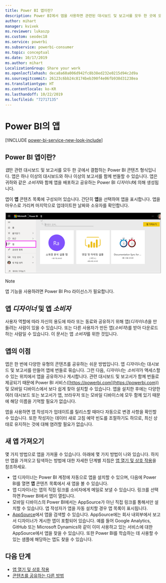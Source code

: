 ```yaml
---
title: Power BI 앱이란?
description: Power BI에서 앱을 사용하면 관련된 대시보드 및 보고서를 모두 한 곳에 모을 수 있습니다.
author: mihart
manager: kvivek
ms.reviewer: lukaszp
ms.custom: seodec18
ms.service: powerbi
ms.subservice: powerbi-consumer
ms.topic: conceptual
ms.date: 10/17/2019
ms.author: mihart
LocalizationGroup: Share your work
ms.openlocfilehash: deca8a60a006d942fc8b38ed232e0215d94c2d9a
ms.sourcegitcommit: 26123c6bb24c8174beb390f4e06fb938d31238ea
ms.translationtype: HT
ms.contentlocale: ko-KR
ms.lasthandoff: 10/22/2019
ms.locfileid: "72717135"
---
```

# <a name="apps-in-power-bi"></a>Power BI의 앱

[!INCLUDE [power-bi-service-new-look-include](../includes/power-bi-service-new-look-include.md)]

## <a name="what-is-a-power-bi-app"></a>Power BI 앱이란?
*앱*은 관련 대시보드 및 보고서를 모두 한 곳에서 결합하는 Power BI 콘텐츠 형식입니다. 앱은 하나 이상의 대시보드와 하나 이상의 보고서를 함께 번들할 수 있습니다. 앱은 귀하와 같은 *소비자*와 함께 앱을 배포하고 공유하는 Power BI *디자이너*에 의해 생성됩니다. 

앱이 **앱** 콘텐츠 목록에 구성되어 있습니다. 간단히 **앱**을 선택하여 앱을 표시합니다. 앱을 마우스로 가리켜 마지막으로 업데이트한 날짜와 소유자를 확인합니다. 

![Power BI의 앱](./media/end-user-apps/power-bi-apps.png)

> [!NOTE]
> 앱 기능을 사용하려면 Power BI Pro 라이선스가 필요합니다. <!-- add link to how to figure out your license -->

## <a name="app-designers-and-app-consumers"></a>앱 ***디자이너*** 및 앱 ***소비자***
사용자 역할에 따라 자신의 용도에 따라 또는 동료와 공유하기 위해 앱(*디자이너*)을 만들려는 사람이 있을 수 있습니다. 또는 다른 사용자가 만든 앱(*소비자*)를 받아 다운로드하는 사람일 수 있습니다. 이 문서는 앱 *소비자*를 위한 것입니다.

## <a name="advantages-of-apps"></a>앱의 이점
앱은 한 번에 다양한 유형의 콘텐츠를 공유하는 쉬운 방법입니다. 앱 *디자이너*는 대시보드 및 보고서를 만들어 앱에 번들로 묶습니다. 그런 다음, *디자이너*는 *소비자*가 액세스할 수 있는 위치에서 앱을 공유하거나 게시합니다. 관련 대시보드 및 보고서가 함께 번들로 제공되기 때문에 Power BI 서비스([https://powerbi.com](https://powerbi.com)) 및 모바일 디바이스에서 보다 쉽게 찾아 설치할 수 있습니다. 앱을 설치한 후에는 다양한 여러 대시보드 또는 보고서가 앱, 브라우저 또는 모바일 디바이스에 모두 함께 있기 때문에 해당 이름을 기억할 필요가 없습니다.

앱을 사용하면 앱 작성자가 업데이트를 릴리스할 때마다 자동으로 변경 사항을 확인할 수 있습니다. 또한 작성자는 데이터 새로 고침 예약 빈도를 조절하기도 하므로, 최신 상태로 유지하는 것에 대해 염려할 필요가 없습니다. 

<!-- add conceptual art -->
## <a name="get-a-new-app"></a>새 앱 가져오기
몇 가지 방법으로 앱을 가져올 수 있습니다. 아래에 몇 가지 방법이 나와 있습니다.  하지만 앱을 가져오고 탐색하는 방법에 대한 자세한 단계별 지침은 [앱 열기 및 상호 작용](end-user-app-view.md)을 참조하세요.

- 앱 디자이너는 Power BI 계정에 자동으로 앱을 설치할 수 있으며, 다음에 Power BI를 열면 **앱** 콘텐츠 목록에서 새 앱을 볼 수 있습니다. 
- 앱 디자이너는 앱의 직접 링크를 소비자에게 메일로 보낼 수 있습니다. 링크를 선택하면 Power BI에서 앱이 열립니다.
- 모바일 디바이스의 Power BI에서는 AppSource가 아닌 직접 링크를 통해서만 설치할 수 있습니다. 앱 작성자가 앱을 자동 설치할 경우 앱 목록이 표시됩니다.
- [AppSource](https://appsource.microsoft.com)에서 앱을 검색할 수 있습니다. AppSource에는 회사 내외부에서 보고서 디자이너가 게시한 앱이 포함되어 있습니다. 예를 들어 Google Analytics, GitHub 또는 Microsoft Dynamics와 같이 이미 사용하고 있는 서비스에 대한 AppSource에서 앱을 찾을 수 있습니다. 또한 Power BI를 학습하는 데 사용할 수 있는 샘플에 해당하는 앱도 찾을 수 있습니다.  


## <a name="next-step"></a>다음 단계
* [앱 열기 및 상호 작용](end-user-app-view.md)
* [콘텐츠를 공유하는 다른 방법](end-user-shared-with-me.md)

